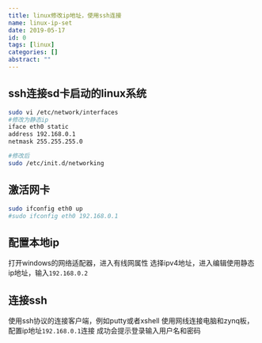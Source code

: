 ```yaml
---
title: linux修改ip地址，使用ssh连接
name: linux-ip-set
date: 2019-05-17
id: 0
tags: [linux]
categories: []
abstract: ""
---
```



## ssh连接sd卡启动的linux系统<!--more-->

```bash
sudo vi /etc/network/interfaces
#修改为静态ip
iface eth0 static
address 192.168.0.1
netmask 255.255.255.0

#修改后
sudo /etc/init.d/networking
```

## 激活网卡

```bash
sudo ifconfig eth0 up
#sudo ifconfig eth0 192.168.0.1
```

## 配置本地ip

打开windows的网络适配器，进入有线网属性
选择ipv4地址，进入编辑使用静态ip地址，输入`192.168.0.2`

## 连接ssh

使用ssh协议的连接客户端，例如putty或者xshell
使用网线连接电脑和zynq板，配置ip地址`192.168.0.1`连接
成功会提示登录输入用户名和密码
